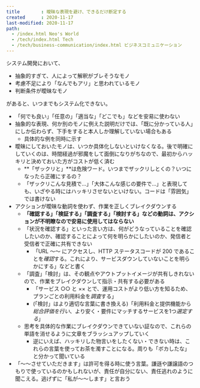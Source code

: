 ```yaml
---
title        : 曖昧な表現を避け、できるだけ断定する
created      : 2020-11-17
last-modified: 2020-11-17
path:
  - /index.html Neo's World
  - /tech/index.html Tech
  - /tech/business-communication/index.html ビジネスコミュニケーション
---
```


システム開発において、

- 抽象的すぎて、人によって解釈がブレそうなモノ
- 考慮不足により「なんでもアリ」と思われているモノ
- 判断条件が曖昧なモノ

があると、いつまでもシステム化できない。

- 「何でも良い」「任意の」「適当な」「どこでも」などを安易に使わない
- 抽象的な表現、何か別のモノに例えた説明だけでは、「既に分かっている人」にしか伝わらず、下手をすると本人しか理解していない場合もある
  - 具体的な例を同時に示す
- 曖昧にしておいたモノは、いつか具体化しないといけなくなる。後で明確にしていくのは、時間経過が邪魔をして面倒になりがちなので、最初からハッキリと決めておいた方がコストが低く済む
  - **「ザックリと」**は危険ワード。いつまでザックリしとくの？いつになったら正確にするの？
  - 「ザックリこんな見積で…」「大体こんな感じの要件で…」と表現しても、いざやる時にはハッキリさせないといけない。コードは「雰囲気」では書けない
- アクションが曖昧な動詞を使わず、作業を正しくブレイクダウンする
  - **「確認する」「検証する」「調査する」「検討する」**などの動詞は、アクションが不明瞭なので**安易に使用してはならない**
  - 「状況を確認する」といった言い方は、何がどうなっていることを確認したいのか、確認することによって何を明らかにしたいのか、発信者と受信者で正確に共有できない
      - 「URL 〜〜 にアクセスし、HTTP ステータスコードが 200 であることを*確認*する。これにより、サービスダウンしていないことを明らかにする」などと書く
  - 「調査」「検討」は、その観点やアウトプットイメージが共有しきれないので、作業をブレイクダウンして指示・共有する必要がある
      - 「サービス ○○ と ×× とで、運用コストがより低い方を知るため、プランごとの利用料金を*調査*する」
      - (「検討」はより適切な言葉に書き換える)「利用料金と提供機能から*総合評価を行い*、より安く・要件にマッチするサービスを1つ*選定する*」
  - 思考を具体的な作業にブレイクダウンできていない証なので、これらの単語を消せるように文章をブラッシュアップしていく
      - 逆にいえば、ハッキリした物言いをしたくない・できない時は、これらの言葉を使ってお茶を濁すことになる。周りも「ボカしたな」と分かって聞いている
- 「〜〜させていただきます」は許可を得る時に使う言葉。謙遜や謙譲語のつもりで使っているのかもしれないが、責任が自分にない、責任逃れのように聞こえる。逃げずに「私が〜〜します」と言おう
